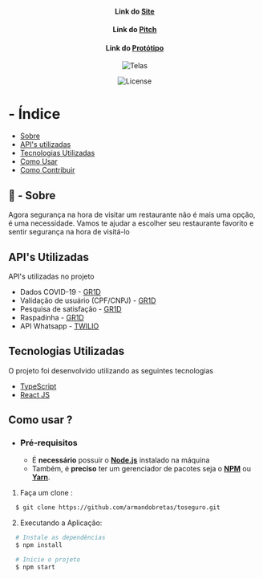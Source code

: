 <h4 align="center">

   Link do [Site](https://bit.ly/2ZE7L3C)
</h4>

<h4 align="center">

   Link do [Pitch]()
</h4>
 
<h4 align="center">

   Link do [Protótipo](https://xd.adobe.com/view/ed6664a0-1d73-42aa-a0be-15c3e7432df8-b835/) 
</h4>

<p align="center">

  <img alt="Telas" src="https://i.ibb.co/9pTGzdh/toseguro.png" >
</p>


<p align="center">

  <img alt="License" src="https://img.shields.io/github/license/vitorserrano/ecoleta?color=%237519C1">
</p>

#  -  Índice

- [Sobre](#sobre)
- [API's utilizadas](#apis-utilizadas)
- [Tecnologias Utilizadas](#tecnologias-utilizadas)
- [Como Usar](#como-usar)
- [Como Contribuir](#como-contribuir)

<a id="sobre"></a>

## :bookmark:  -  Sobre
 
Agora segurança na hora de visitar um restaurante não é mais uma opção, é uma necessidade. Vamos te ajudar a escolher seu restaurante favorito e sentir segurança na hora de visitá-lo

<a id="apis-utilizadas"></a>

##  API's Utilizadas

API's utilizadas no projeto

- Dados COVID-19 - [GR1D](https://gr1d.io/)
- Validação de usuário (CPF/CNPJ) - [GR1D](https://gr1d.io/)
- Pesquisa de satisfação - [GR1D](https://gr1d.io/)
- Raspadinha - [GR1D](https://gr1d.io/)
- API Whatsapp - [TWILIO](https://www.twilio.com/)

<a id="tecnologias-utilizadas"></a>

##  Tecnologias Utilizadas

O projeto foi desenvolvido utilizando as seguintes tecnologias

- [TypeScript](https://www.typescriptlang.org/)
- [React JS](https://reactjs.org/)

<a id="como-usar"></a>

## Como usar ? 

- ### **Pré-requisitos**

  - É **necessário** possuir o **[Node.js](https://nodejs.org/en/)** instalado na máquina
  - Também, é **preciso** ter um gerenciador de pacotes seja o **[NPM](https://www.npmjs.com/)** ou **[Yarn](https://yarnpkg.com/)**.

1. Faça um clone :

```sh
  $ git clone https://github.com/armandobretas/toseguro.git
```

2. Executando a Aplicação:

```sh
  # Instale as dependências
  $ npm install

  # Inicie o projeto
  $ npm start

```
